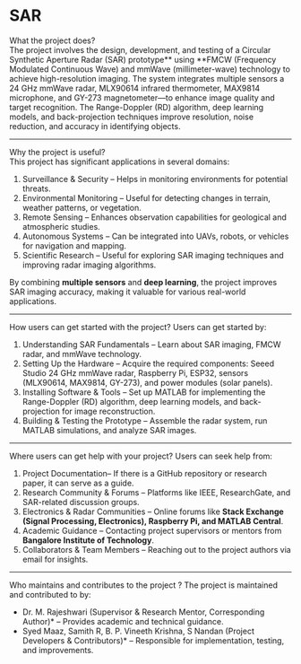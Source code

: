 # SAR

What the project does?  
The project involves the design, development, and testing of a Circular Synthetic Aperture Radar (SAR) prototype** using **FMCW (Frequency Modulated Continuous Wave) and mmWave (millimeter-wave) technology to achieve high-resolution imaging. The system integrates multiple sensors a 24 GHz mmWave radar, MLX90614 infrared thermometer, MAX9814 microphone, and GY-273 magnetometer—to enhance image quality and target recognition. The Range-Doppler (RD) algorithm, deep learning models, and back-projection techniques improve resolution, noise reduction, and accuracy in identifying objects.

---

Why the project is useful?  
This project has significant applications in several domains:  
1. Surveillance & Security – Helps in monitoring environments for potential threats.  
2. Environmental Monitoring – Useful for detecting changes in terrain, weather patterns, or vegetation.  
3. Remote Sensing – Enhances observation capabilities for geological and atmospheric studies.  
4. Autonomous Systems – Can be integrated into UAVs, robots, or vehicles for navigation and mapping.  
5. Scientific Research – Useful for exploring SAR imaging techniques and improving radar imaging algorithms.  

By combining **multiple sensors** and **deep learning**, the project improves SAR imaging accuracy, making it valuable for various real-world applications.

---

How users can get started with the project?
Users can get started by:  
1. Understanding SAR Fundamentals – Learn about SAR imaging, FMCW radar, and mmWave technology.  
2. Setting Up the Hardware – Acquire the required components: Seeed Studio 24 GHz mmWave radar, Raspberry Pi, ESP32, sensors (MLX90614, MAX9814, GY-273), and power modules (solar panels).  
3. Installing Software & Tools – Set up MATLAB for implementing the Range-Doppler (RD) algorithm, deep learning models, and back-projection for image reconstruction.  
4. Building & Testing the Prototype – Assemble the radar system, run MATLAB simulations, and analyze SAR images.  



---

Where users can get help with your project?
Users can seek help from:  
1. Project Documentation– If there is a GitHub repository or research paper, it can serve as a guide.  
2. Research Community & Forums – Platforms like IEEE, ResearchGate, and SAR-related discussion groups.  
3. Electronics & Radar Communities – Online forums like **Stack Exchange (Signal Processing, Electronics), Raspberry Pi, and MATLAB Central**.  
4. Academic Guidance – Contacting project supervisors or mentors from **Bangalore Institute of Technology**.  
5. Collaborators & Team Members – Reaching out to the project authors via email for insights.  

---

Who maintains and contributes to the project ? 
The project is maintained and contributed to by:  
- Dr. M. Rajeshwari (Supervisor & Research Mentor, Corresponding Author)* – Provides academic and technical guidance.  
- Syed Maaz, Samith R, B. P. Vineeth Krishna, S Nandan (Project Developers & Contributors)* – Responsible for implementation, testing, and improvements.  
